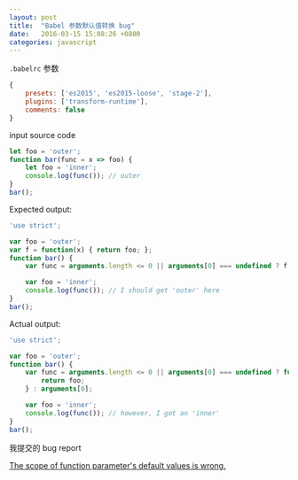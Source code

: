 ```yaml
---
layout: post
title:  "Babel 参数默认值转换 bug"
date:   2016-03-15 15:08:26 +0800
categories: javascript
---
```



`.babelrc` 参数

``` javascript
{
    presets: ['es2015', 'es2015-loose', 'stage-2'],
    plugins: ['transform-runtime'],
    comments: false
}
```


input source code

``` javascript
let foo = 'outer';
function bar(func = x => foo) {
    let foo = 'inner';
    console.log(func()); // outer
}
bar();
```


Expected output:

``` javascript
'use strict';

var foo = 'outer';
var f = function(x) { return foo; };
function bar() {
    var func = arguments.length <= 0 || arguments[0] === undefined ? f : arguments[0];

    var foo = 'inner';
    console.log(func()); // I should get 'outer' here
}
bar();
```


Actual output:

``` javascript
'use strict';

var foo = 'outer';
function bar() {
    var func = arguments.length <= 0 || arguments[0] === undefined ? function (x) {
        return foo;
    } : arguments[0];

    var foo = 'inner';
    console.log(func()); // however, I got an 'inner'
}
bar();
```

我提交的 bug report

[The scope of function parameter's default values is wrong.](https://phabricator.babeljs.io/T7204)
